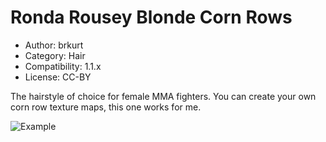 # Ronda Rousey Blonde Corn Rows

* Author: brkurt
* Category: Hair
* Compatibility: 1.1.x
* License: CC-BY

The hairstyle of choice for female MMA fighters.  You can create your own corn row texture maps, this one works for me. 

![Example](rhondaRouseyCornRows2.png)

